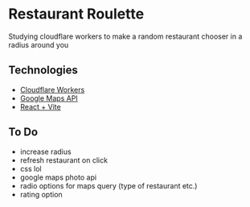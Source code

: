 # Restaurant Roulette 
Studying cloudflare  workers to make a random restaurant chooser in a radius around you

## Technologies
- [Cloudflare Workers](https://workers.cloudflare.com/)
- [Google Maps API](https://developers.google.com/maps)
- [React + Vite](https://v3.vitejs.dev/guide/)

## To Do
- increase radius
- refresh restaurant on click
- css lol
- google maps photo api
- radio options for maps query (type of restaurant etc.)
- rating option
